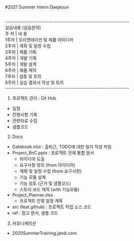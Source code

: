 #2021 Summer Intern Daejeoun

<br>---------------------------------------------------------------
<br>실습내용 (실습분야) 
<br>주  차 |  내 용
<br>1주차 | 오리엔테이션 및 제품 아이디어
<br>2주차 | 계획 및 일정 수립
<br>3주차 | 제품 기획
<br>4주차 | 개발 기획
<br>5주차 | 개발 설계
<br>6주차 | 제품 제작
<br>7주차 | 검증 및 토의
<br>8주차 | 실습 결과서 작성 및 토의
<br>---------------------------------------------------------------

1. 프로젝트 관리 : Git Hub
  - 일정
  - 진행사항 기록
  - 관련자료 수집
  - 샘플코드

2. Docs 
  - Datebook.xlsx : 출퇴근, TODO에 대한 일지 작성 파일
  - Project_BnC.pptx : 프로젝트 전체 통합 문서
    - 아이디어 도출
    - 요구사항 정의 (from 아이디어)
    - 계획 및 일정 수립 (from 요구사항)
    - 기능 모듈 설계
    - 기능 검토 (근거 및 샘플코드)
    - 스토리 보드 제작 (with 기능모듈)
  - Project_Planner.xlsx
    - 프로젝트 진행 일정 계획
  - src (feat.github) : 프로젝트 작업 소스 코드
  - ref : 참고 문서, 샘플 코드
  
3. 커뮤니케이션
  - 2020SummerTraining.jandi.com